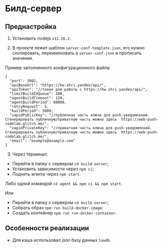 # Билд-сервер

## Преднастройка

1. Установить nodejs `v12.16.2`.

2. В проекте лежит шаблон `server-conf-template.json`, его нужно скопировать,
переименовать в `server-conf.json` и прописать значения.

Пример заполненного конфигурационного файла:

```
{
  "port": 3002,
  "apiBaseUrl": "https://hw.shri.yandex/api/",
  "apiToken": "//токен для работы с https://hw.shri.yandex/api/",
  "limitBuildInQueue": 100,
  "agentBuildTimeout": 120,
  "agentBuildPeriod": 60000,
  "retryRequest": 5,
  "buildPeriod": 5000,
  "vapidPublicKey": "//публичная часть ключа для push-уведомлений. 
Сгенерировать публичную/приватную часть можно здесь  https://web-push-codelab.glitch.me/",
  "vapidPrivateKey": "//приватная часть ключа для push-уведомлений.
Сгенерировать публичную/приватную часть можно здесь  https://web-push-codelab.glitch.me/",
  "email": "example@example.com"
}
```

3. Через терминал:

- Перейти в папку с сервером `cd build-server`;
- Установить зависимости через `npm ci`;
- Поднять агента через `npm start`.

Либо одной командой `cd agent && npm ci && npm start`.

Или 

- Перейти в папку с сервером `cd build-server`;
- Собрать образ `npm run build-docker-image`;
- Создать контейнер `npm run run-docker-container`.

## Особенности реализации

* Для кэша использовал json базу данных `lowdb`



